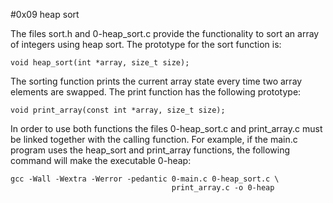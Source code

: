 #0x09 heap sort
	
	
The files sort.h and 0-heap_sort.c provide the functionality to sort an array 
of integers using heap sort.
The prototype for the sort function is:

	void heap_sort(int *array, size_t size);
	
The sorting function prints the current array state every time two array 
elements are swapped.
The print function has the following prototype:
	
	void print_array(const int *array, size_t size);

In order to use both functions the files 0-heap_sort.c and print_array.c must
be linked together with the calling function. For example, if the main.c
program uses the heap_sort and print_array functions, the following command
will make the executable 0-heap:

	gcc -Wall -Wextra -Werror -pedantic 0-main.c 0-heap_sort.c \
										print_array.c -o 0-heap

